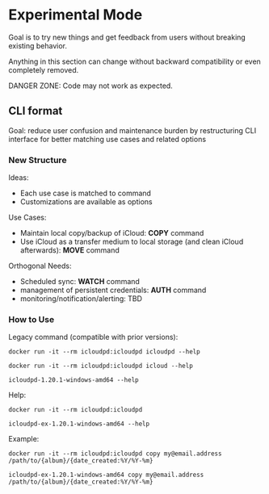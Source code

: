 # Experimental Mode

Goal is to try new things and get feedback from users without breaking existing behavior.

Anything in this section can change without backward compatibility or even completely removed.

DANGER ZONE: Code may not work as expected.

## CLI format

Goal: reduce user confusion and maintenance burden by restructuring CLI interface for better matching use cases and related options

### New Structure

Ideas:
- Each use case is matched to command
- Customizations are available as options

Use Cases:
- Maintain local copy/backup of iCloud: **COPY** command
- Use iCloud as a transfer medium to local storage (and clean iCloud afterwards): **MOVE** command

Orthogonal Needs:
- Scheduled sync: **WATCH** command
- management of persistent credentials: **AUTH** command
- monitoring/notification/alerting: TBD


### How to Use

Legacy command (compatible with prior versions):

`docker run -it --rm icloudpd:icloudpd icloudpd --help`

`docker run -it --rm icloudpd:icloudpd icloud --help`

`icloudpd-1.20.1-windows-amd64 --help`

Help:

`docker run -it --rm icloudpd:icloudpd`

`icloudpd-ex-1.20.1-windows-amd64 --help`

Example:

`docker run -it --rm icloudpd:icloudpd copy my@email.address /path/to/{album}/{date_created:%Y/%Y-%m}`

`icloudpd-ex-1.20.1-windows-amd64 copy my@email.address /path/to/{album}/{date_created:%Y/%Y-%m}`

